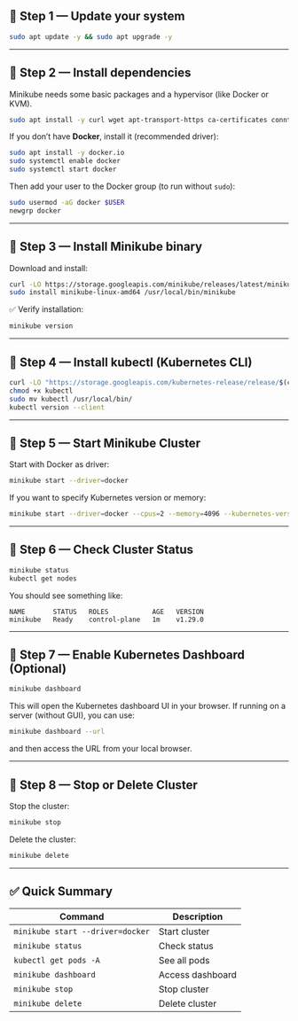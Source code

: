 ## 🧩 Step 1 — Update your system

```bash
sudo apt update -y && sudo apt upgrade -y
```

---

## 🧩 Step 2 — Install dependencies

Minikube needs some basic packages and a hypervisor (like Docker or KVM).

```bash
sudo apt install -y curl wget apt-transport-https ca-certificates conntrack
```

If you don’t have **Docker**, install it (recommended driver):

```bash
sudo apt install -y docker.io
sudo systemctl enable docker
sudo systemctl start docker
```

Then add your user to the Docker group (to run without `sudo`):

```bash
sudo usermod -aG docker $USER
newgrp docker
```

---

## 🧩 Step 3 — Install Minikube binary

Download and install:

```bash
curl -LO https://storage.googleapis.com/minikube/releases/latest/minikube-linux-amd64
sudo install minikube-linux-amd64 /usr/local/bin/minikube
```

✅ Verify installation:

```bash
minikube version
```

---

## 🧩 Step 4 — Install kubectl (Kubernetes CLI)

```bash
curl -LO "https://storage.googleapis.com/kubernetes-release/release/$(curl -s https://storage.googleapis.com/kubernetes-release/release/stable.txt)/bin/linux/amd64/kubectl"
chmod +x kubectl
sudo mv kubectl /usr/local/bin/
kubectl version --client
```

---

## 🧩 Step 5 — Start Minikube Cluster

Start with Docker as driver:

```bash
minikube start --driver=docker
```

If you want to specify Kubernetes version or memory:

```bash
minikube start --driver=docker --cpus=2 --memory=4096 --kubernetes-version=v1.29.0
```

---

## 🧩 Step 6 — Check Cluster Status

```bash
minikube status
kubectl get nodes
```

You should see something like:

```
NAME       STATUS   ROLES           AGE   VERSION
minikube   Ready    control-plane   1m    v1.29.0
```

---

## 🧩 Step 7 — Enable Kubernetes Dashboard (Optional)

```bash
minikube dashboard
```

This will open the Kubernetes dashboard UI in your browser.
If running on a server (without GUI), you can use:

```bash
minikube dashboard --url
```

and then access the URL from your local browser.

---

## 🧩 Step 8 — Stop or Delete Cluster

Stop the cluster:

```bash
minikube stop
```

Delete the cluster:

```bash
minikube delete
```

---

## ✅ Quick Summary

| Command                          | Description      |
| -------------------------------- | ---------------- |
| `minikube start --driver=docker` | Start cluster    |
| `minikube status`                | Check status     |
| `kubectl get pods -A`            | See all pods     |
| `minikube dashboard`             | Access dashboard |
| `minikube stop`                  | Stop cluster     |
| `minikube delete`                | Delete cluster   |

